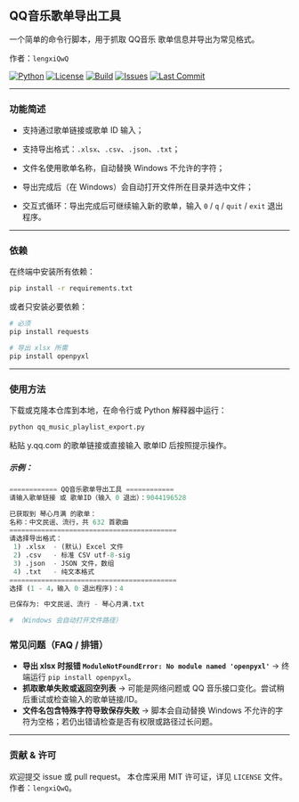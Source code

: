 ## QQ音乐歌单导出工具

一个简单的命令行脚本，用于抓取 QQ音乐 歌单信息并导出为常见格式。

作者：`lengxiQwQ`

[![Python](https://img.shields.io/badge/python-3.8%2B-blue)](https://www.python.org/)
[![License](https://img.shields.io/badge/license-NonCommercial%20MIT-green)](./LICENSE)
[![Build](https://github.com/lengxiQwQ/qqmusic-playlist-exporter/actions/workflows/ci.yml/badge.svg)](https://github.com/lengxiQwQ/qqmusic-playlist-exporter/actions)
[![Issues](https://img.shields.io/github/issues/lengxiQwQ/qqmusic-playlist-exporter)](https://github.com/lengxiQwQ/qqmusic-playlist-exporter/issues)
[![Last Commit](https://img.shields.io/github/last-commit/lengxiQwQ/qqmusic-playlist-exporter)](https://github.com/lengxiQwQ/qqmusic-playlist-exporter/commits/main)

---

### 功能简述

- 支持通过歌单链接或歌单 ID 输入；

- 支持导出格式：`.xlsx`、`.csv`、`.json`、`.txt`；

- 文件名使用歌单名称，自动替换 Windows 不允许的字符；

- 导出完成后（在 Windows）会自动打开文件所在目录并选中文件；

- 交互式循环：导出完成后可继续输入新的歌单，输入 `0`  /  `q`  /  `quit`  /  `exit` 退出程序。

---

### 依赖

在终端中安装所有依赖：

```bash
pip install -r requirements.txt
```

或者只安装必要依赖：

```bash
# 必须
pip install requests

# 导出 xlsx 所需
pip install openpyxl
```

---

### 使用方法

下载或克隆本仓库到本地，在命令行或 Python 解释器中运行：
```bash
python qq_music_playlist_export.py
```

粘贴 y.qq.com 的歌单链接或直接输入 歌单ID 后按照提示操作。

##### 示例：
```python
============ QQ音乐歌单导出工具 ============
请输入歌单链接 或 歌单ID（输入 0 退出）：9044196528

已获取到 琴心月满 的歌单：
名称：中文民谣、流行，共 632 首歌曲
==========================================
请选择导出格式：
 1) .xlsx  - (默认) Excel 文件
 2) .csv   - 标准 CSV utf-8-sig
 3) .json  - JSON 文件，数组
 4) .txt   - 纯文本格式
==========================================
选择 (1 - 4，输入 0 退出程序)：4

已保存为: 中文民谣、流行 - 琴心月满.txt

# （Windows 会自动打开文件路径）
```

### 常见问题（FAQ / 排错）

- **导出 xlsx 时报错 `ModuleNotFoundError: No module named 'openpyxl'`**
   → 终端运行 `pip install openpyxl`。
- **抓取歌单失败或返回空列表**
   → 可能是网络问题或 QQ 音乐接口变化。尝试稍后重试或检查输入的歌单链接/ID。
- **文件名包含特殊字符导致保存失败**
   → 脚本会自动替换 Windows 不允许的字符为空格；若仍出错请检查是否有权限或路径过长问题。

------

### 贡献 & 许可

欢迎提交 issue 或 pull request。
 本仓库采用 MIT 许可证，详见 `LICENSE` 文件。作者：`lengxiQwQ`。



